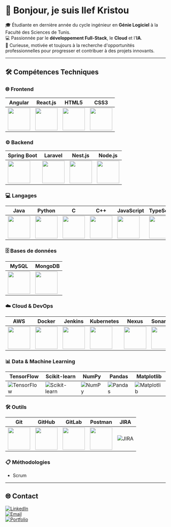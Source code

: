 # 👋 Bonjour, je suis Ilef Kristou  

🎓 Étudiante en dernière année du cycle ingénieur en **Génie Logiciel** à la Faculté des Sciences de Tunis.  
💻 Passionnée par le **développement Full-Stack**, le **Cloud** et l'**IA**.  
🚀 Curieuse, motivée et toujours à la recherche d'opportunités professionnelles pour progresser et contribuer à des projets innovants.  

---

## 🛠️ Compétences Techniques

### 🌐 Frontend
| Angular | React.js | HTML5 | CSS3 |
|---|---|---|---|
| <img src="https://skillicons.dev/icons?i=angular" height="70"/> | <img src="https://skillicons.dev/icons?i=react" height="70"/> | <img src="https://skillicons.dev/icons?i=html" height="70"/> | <img src="https://skillicons.dev/icons?i=css" height="70"/> |

### ⚙️ Backend
| Spring Boot | Laravel | Nest.js | Node.js |
|---|---|---|---|
| <img src="https://skillicons.dev/icons?i=spring" height="70"/> | <img src="https://skillicons.dev/icons?i=laravel" height="70"/> | <img src="https://skillicons.dev/icons?i=nestjs" height="70"/> | <img src="https://skillicons.dev/icons?i=nodejs" height="70"/> |

### 💻 Langages
| Java | Python | C | C++ | JavaScript | TypeScript | R |
|---|---|---|---|---|---|---|
| <img src="https://skillicons.dev/icons?i=java" height="70"/> | <img src="https://skillicons.dev/icons?i=python" height="70"/> | <img src="https://skillicons.dev/icons?i=c" height="70"/> | <img src="https://skillicons.dev/icons?i=cpp" height="70"/> | <img src="https://skillicons.dev/icons?i=js" height="70"/> | <img src="https://skillicons.dev/icons?i=ts" height="70"/> | <img src="https://skillicons.dev/icons?i=r" height="70"/> |

### 🗄️ Bases de données
| MySQL | MongoDB |
|---|---|
| <img src="https://skillicons.dev/icons?i=mysql" height="70"/> | <img src="https://skillicons.dev/icons?i=mongodb" height="70"/> |

### ☁️ Cloud & DevOps
| AWS | Docker | Jenkins | Kubernetes | Nexus | SonarQube | Grafana | Prometheus |
|---|---|---|---|---|---|---|---|
| <img src="https://skillicons.dev/icons?i=aws" height="70"/> | <img src="https://skillicons.dev/icons?i=docker" height="70"/> | <img src="https://skillicons.dev/icons?i=jenkins" height="70"/> | <img src="https://skillicons.dev/icons?i=kubernetes" height="70"/> | <img src="https://skillicons.dev/icons?i=nexus" height="70"/> | <img src="https://skillicons.dev/icons?i=sonar" height="70"/> | ![Grafana](https://img.shields.io/badge/Grafana-F46800?style=for-the-badge&logo=grafana&logoColor=white) | ![Prometheus](https://img.shields.io/badge/Prometheus-FF6D00?style=for-the-badge&logo=prometheus&logoColor=white) |

### 📊 Data & Machine Learning
| TensorFlow | Scikit-learn | NumPy | Pandas | Matplotlib |
|---|---|---|---|---|
| ![TensorFlow](https://img.shields.io/badge/TensorFlow-F37626?style=for-the-badge&logo=tensorflow&logoColor=white) | ![Scikit-learn](https://img.shields.io/badge/Scikit--learn-F7931E?style=for-the-badge) | ![NumPy](https://img.shields.io/badge/NumPy-013243?style=for-the-badge) | ![Pandas](https://img.shields.io/badge/Pandas-150458?style=for-the-badge) | ![Matplotlib](https://img.shields.io/badge/Matplotlib-11557C?style=for-the-badge) |

### 🛠️ Outils
| Git | GitHub | GitLab | Postman | JIRA |
|---|---|---|---|---|
| <img src="https://skillicons.dev/icons?i=git" height="70"/> | <img src="https://skillicons.dev/icons?i=github" height="70"/> | <img src="https://skillicons.dev/icons?i=gitlab" height="70"/> | <img src="https://skillicons.dev/icons?i=postman" height="70"/> | ![JIRA](https://img.shields.io/badge/JIRA-0052CC?style=for-the-badge&logo=jira&logoColor=white) |

### 📋 Méthodologies
- Scrum

---

## 🌐 Contact

[![LinkedIn](https://img.shields.io/badge/LinkedIn-0077B5?style=for-the-badge&logo=linkedin&logoColor=white)](https://www.linkedin.com/in/ilef-kristou-99374a302/)  
[![Email](https://img.shields.io/badge/Email-D14836?style=for-the-badge&logo=gmail&logoColor=white)](mailto:ilef.kristou@etudiant-fst.utm.tn)  
[![Portfolio](https://img.shields.io/badge/Portfolio-ff69b4?style=for-the-badge&logo=appveyor&logoColor=white)](https://ilef-kristou.github.io/ilef-kristou-portfolio/)
